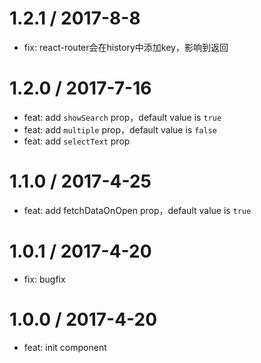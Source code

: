 1.2.1 / 2017-8-8
==================
* fix: react-router会在history中添加key，影响到返回

1.2.0 / 2017-7-16
==================
* feat: add `showSearch` prop，default value is `true`
* feat: add `multiple` prop，default value is `false`
* feat: add `selectText` prop

1.1.0 / 2017-4-25
==================
* feat: add fetchDataOnOpen prop，default value is `true`

1.0.1 / 2017-4-20
==================
* fix: bugfix

1.0.0 / 2017-4-20
==================
* feat: init component
